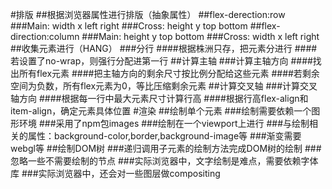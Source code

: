#排版
##根据浏览器属性进行排版（抽象属性）
##flex-derection:row
###Main: width x left right
###Cross: height y top bottom
##flex-direction:column
###Main: height y top bottom
###Cross: width x left right
##收集元素进行（HANG）
###分行
####根据株洲只存，把元素分进行
####若设置了no-wrap，则强行分配进第一行
##计算主轴
###计算主轴方向
####找出所有flex元素
####把主轴方向的剩余尺寸按比例分配给这些元素
####若剩余空间为负数，所有flex元素为0，等比压缩剩余元素
##计算交叉轴
###计算交叉轴方向
####根据每一行中最大元素尺寸计算行高
####根据行高flex-align和item-align，确定元素具体位置
#渲染
##绘制单个元素
###绘制需要依赖一个图形环境
###采用了npm包images
###绘制在一个viewport上进行
###与绘制相关的属性：background-color,border,background-image等
###渐变需要webgl等
##绘制DOM树
###递归调用子元素的绘制方法完成DOM树的绘制
###忽略一些不需要绘制的节点
###实际浏览器中，文字绘制是难点，需要依赖字体库
###实际浏览器中，还会对一些图层做compositing
